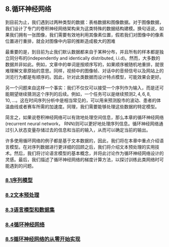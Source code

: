 ## 8.循环神经网络
到目前为止，我们遇到过两种类型的数据：表格数据和图像数据。对于图像数据，我们设计了专门的卷积神经网络架构来为这类特殊的数据结构建模。换句话说，如果我们拥有一张图像，我们需要有效地利用其像素位置，假若我们对图像中的像素位置进行重排，就会对图像中内容的推断造成极大的困难

最重要的是，到目前为止我们默认数据都来自于某种分布，并且所有的样本都是独立同分布的(independently and identically distributed, i.i.d)。然而，大多数的数据并非如此。例如，文章中的单词是按顺序写的，如果顺序被随机地重排，就很难理解文章原始的意思。同样，视频中的图像帧、对话中的音频信号以及网站上的浏览行为都是有顺序的。因此，针对此类数据而设计特点模型，可能效果会更好。

另一个问题来自这样一个事实：我们不仅仅可以接受一个序列作为输入，而是还可能期望继续猜测这个序列的后续。例如，一个任务可以是继续预测$2, 4, 6, 8, 10, ...$。这在时间序列分析中是相当常见的，可以用来预测股市的波动、患者的体温曲线或者赛车所需的加速度。同理，我们需要能够处理这些数据的特定模型。

简言之，如果说卷积神经网络可以有效地处理空间信息，那么本章的循环神经网络(recurrent neural network， RNN)则可以更好地处理序列信息。循环神经网络通过引入状态变量存储过去的信息和当前的输入，从而可以确定当前的输出。

许多使用循环网络的例子都是基于文本数据的，因此，我们将在本章中重点介绍语言模型。在对序列数据进行更详细的回顾之后，我们将介绍文本预处理的实用技术。然后，我们将讨论语言模型的基本概念，并将此讨论作为循环神经网络设计的灵感。最后，我们描述了循环神经网络的梯度计算方法，以探讨训练此类网络时可能遇到的问题。


### [8.1序列模型](./8_1.ipynb)
### [8.2文本预处理](./8_2.ipynb)
### [8.3语言模型和数据集](./8_3.ipynb)
### [8.4循环神经网络](./8_4.ipynb)
### [8.5循环神经网络的从零开始实现](./8_5.ipynb)